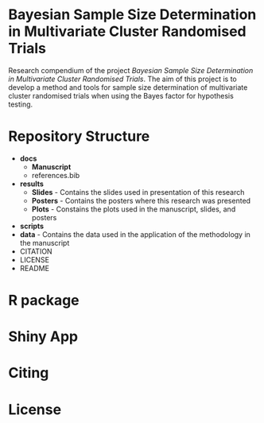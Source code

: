 # Bayesian Sample Size Determination in Multivariate Cluster Randomised Trials
Research compendium of the project *Bayesian Sample Size Determination in Multivariate Cluster Randomised Trials*. The aim of this project is to develop a method and tools for sample size determination of multivariate cluster randomised trials when using the Bayes factor for hypothesis testing.

# Repository Structure
- **docs**
  - **Manuscript**
  - references.bib
- **results**
  - **Slides** - Contains the slides used in presentation of this research
  - **Posters** - Contains the posters where this research was presented
  - **Plots** - Constains the plots used in the manuscript, slides, and posters
- **scripts**
- **data** - Contains the data used in the application of the methodology in the manuscript
- CITATION
- LICENSE
- README

# R package


# Shiny App


# Citing


# License

